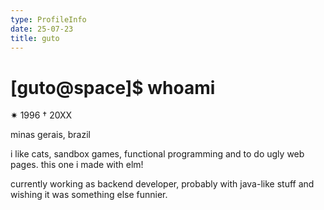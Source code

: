 ```yaml
---
type: ProfileInfo
date: 25-07-23
title: guto
---
```

# [guto@space]$ whoami

✷ 1996 † 20XX

minas gerais, brazil

i like cats, sandbox games, functional programming and to do ugly web pages. this one i made with elm!

currently working as backend developer, probably with java-like stuff and wishing it was something else funnier.
